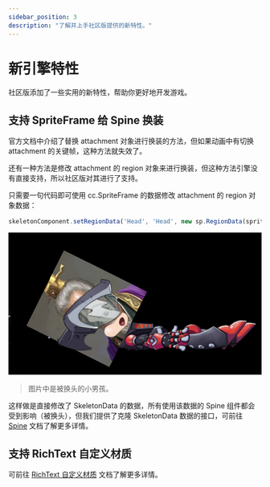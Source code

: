 ```yaml
---
sidebar_position: 3
description: "了解并上手社区版提供的新特性。"
---
```


# 新引擎特性

社区版添加了一些实用的新特性，帮助你更好地开发游戏。

## 支持 SpriteFrame 给 Spine 换装

官方文档中介绍了替换 attachment 对象进行换装的方法，但如果动画中有切换 attachment 的关键帧，这种方法就失效了。

还有一种方法是修改 attachment 的 region 对象来进行换装，但这种方法引擎没有直接支持，所以社区版对其进行了支持。

只需要一句代码即可使用 cc.SpriteFrame 的数据修改 attachment 的 region 对象数据：

```js
skeletonComponent.setRegionData('Head', 'Head', new sp.RegionData(spriteFrame));
```

![changespine](./assets/changespine.png)

> 图片中是被换头的小男孩。

这样做是直接修改了 SkeletonData 的数据，所有使用该数据的 Spine 组件都会受到影响（被换头），但我们提供了克隆 SkeletonData 数据的接口，可前往 [Spine](../user-guide/spine/spine-intro.mdx) 文档了解更多详情。

## 支持 RichText 自定义材质

可前往 [RichText 自定义材质](../user-guide/text-render/text-richtext.md) 文档了解更多详情。
